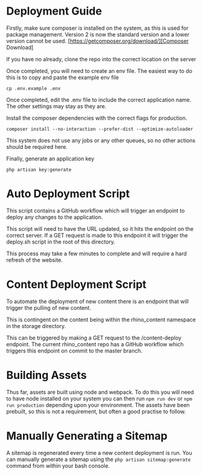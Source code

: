 # Deployment Guide

Firstly, make sure composer is installed on the system, as this is used for package management. Version 2 is now the standard
version and a lower version cannot be used. [https://getcomposer.org/download/][Composer Download]

[Composer Download]: https://getcomposer.org/download/

If you have no already, clone the repo into the correct location on the server

Once completed, you will need to create an env file. The easiest way to do this is to copy and paste the example env file

```
cp .env.example .env
```

Once completed, edit the .env file to include the correct application name. The other settings may stay as they are.


Install the composer dependencies with the correct flags for production.

```
composer install --no-interaction --prefer-dist --optimize-autoloader
```

This system does not use any jobs or any other queues, so no other actions should be required here.

Finally, generate an application key

```
php artisan key:generate
```

# Auto Deployment Script

This script contains a GitHub workflow which will trigger an endpoint to deploy any changes to the application. 

This script will need to have the URL updated, so it hits the endpoint on the correct server. If a GET request is made
to this endpoint it will trigger the deploy.sh script in the root of this directory.

This process may take a few minutes to complete and will require a hard refresh of the website.

# Content Deployment Script

To automate the deployment of new content there is an endpoint that will trigger the pulling of new content.

This is contingent on the content being within the rhino_content namespace in the storage directory.

This can be triggered by making a GET request to the /content-deploy endpoint. The current rhino_content repo has a 
GitHub workflow which triggers this endpoint on commit to the master branch.

# Building Assets

Thus far, assets are built using node and webpack. To do this you will need to have node installed on your system
you can then run `npm run dev` or `npm run production` depending upon your environment. The assets have been
prebuilt, so this is not a requirement, but often a good practise to follow.

# Manually Generating a Sitemap

A sitemap is regenerated every time a new content deployment is run. You can manually generate a sitemap using the
`php artisan sitemap:generate` command from within your bash console.


